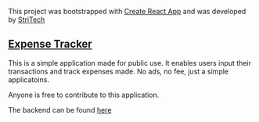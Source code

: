 This project was bootstrapped with [Create React App](https://github.com/facebook/create-react-app) and was developed by [StriTech](https://pedoch101.000webhostapp.com/)

## [Expense Tracker](https://expense-trackometer.netlify.app)

This is a simple application made for public use.
It enables users input their transactions and track expenses made.
No ads, no fee, just a simple applicatoins.

Anyone is free to contribute to this application.

The backend can be found [here](https://github.com/pedoch/expense-tracker-backend)
